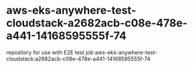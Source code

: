 # aws-eks-anywhere-test-cloudstack-a2682acb-c08e-478e-a441-14168595555f-74
repository for use with E2E test job aws-eks-anywhere-test-cloudstack:a2682acb-c08e-478e-a441-14168595555f-74
